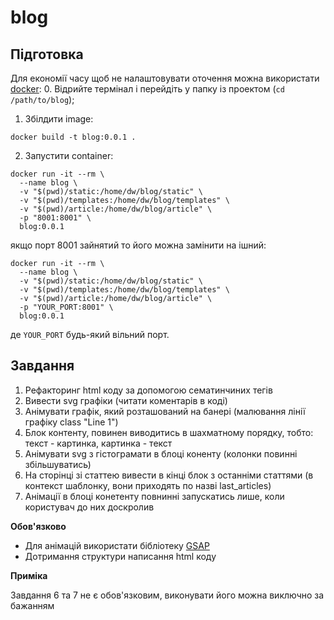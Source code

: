 # blog

## Підготовка

Для економії часу щоб не налаштовувати оточення можна використати [docker](https://docs.docker.com/desktop/install/mac-install/): 0. Відрийте термінал і перейдіть у папку із проектом (`cd /path/to/blog`);

1. Збілдити image:

```
docker build -t blog:0.0.1 .
```

2. Запустити container:

```
docker run -it --rm \
  --name blog \
  -v "$(pwd)/static:/home/dw/blog/static" \
  -v "$(pwd)/templates:/home/dw/blog/templates" \
  -v "$(pwd)/article:/home/dw/blog/article" \
  -p "8001:8001" \
  blog:0.0.1
```

якщо порт 8001 зайнятий то його можна замінити на ішний:

```
docker run -it --rm \
  --name blog \
  -v "$(pwd)/static:/home/dw/blog/static" \
  -v "$(pwd)/templates:/home/dw/blog/templates" \
  -v "$(pwd)/article:/home/dw/blog/article" \
  -p "YOUR_PORT:8001" \
  blog:0.0.1
```

де `YOUR_PORT` будь-який вільний порт.

## Завдання

1. Рефакторинг html коду за допомогою сематинчиних тегів
2. Вивести svg графіки (читати коментарів в коді)
3. Анімувати графік, який розташований на банері (малювання лінії графіку class "Line 1")
4. Блок контенту, повинен виводитись в шахматному порядку, тобто: текст - картинка, картинка - текст
5. Анімувати svg з гістограмати в блоці коненту (колонки повинні збільшуватись)
6. На сторінці зі статтею вивести в кінці блок з останніми статтями (в контекст шаблонку, вони приходять по назві last_articles)
7. Анімації в блоці конетенту повнинні запускатись лише, коли користувач до них доскролив

**Обов'язково**

- Для анімацій використати бібліотеку [GSAP](https://greensock.com/gsap/)
- Дотримання структури написання html коду

**Приміка**

Завдання 6 та 7 не є обов'язковим, виконувати його можна виключно за бажанням
